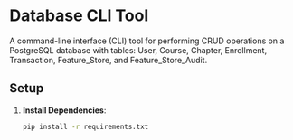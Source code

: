 # Database CLI Tool

A command-line interface (CLI) tool for performing CRUD operations on a PostgreSQL database with tables: User, Course, Chapter, Enrollment, Transaction, Feature_Store, and Feature_Store_Audit.

## Setup

1. **Install Dependencies**:
   ```bash
   pip install -r requirements.txt